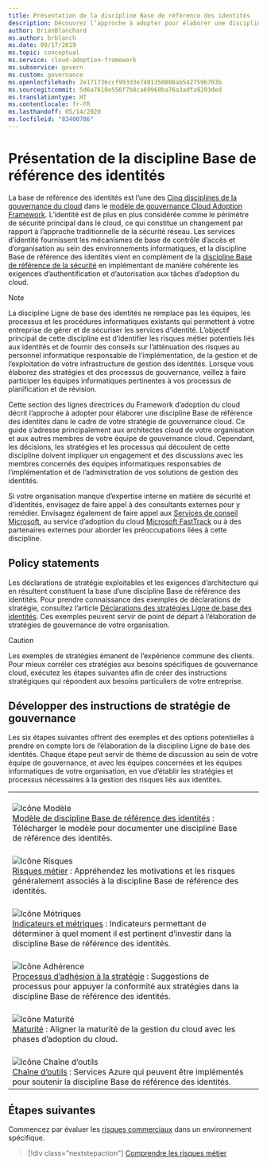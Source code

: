 ```yaml
---
title: Présentation de la discipline Base de référence des identités
description: Découvrez l’approche à adopter pour élaborer une discipline Ligne de base des identités dans le cadre d’une stratégie de gouvernance du cloud.
author: BrianBlanchard
ms.author: brblanch
ms.date: 09/17/2019
ms.topic: conceptual
ms.service: cloud-adoption-framework
ms.subservice: govern
ms.custom: governance
ms.openlocfilehash: 2e171736ccf993d3e7401350008ab542759b703b
ms.sourcegitcommit: 5d6a7610e556f7b8ca69960ba76a3adfa9203ded
ms.translationtype: HT
ms.contentlocale: fr-FR
ms.lasthandoff: 05/14/2020
ms.locfileid: "83400786"
---
```

# <a name="identity-baseline-discipline-overview"></a>Présentation de la discipline Base de référence des identités

La base de référence des identités est l’une des [Cinq disciplines de la gouvernance du cloud](../governance-disciplines.md) dans le [modèle de gouvernance Cloud Adoption Framework](../index.md). L’identité est de plus en plus considérée comme le périmètre de sécurité principal dans le cloud, ce qui constitue un changement par rapport à l’approche traditionnelle de la sécurité réseau. Les services d’identité fournissent les mécanismes de base de contrôle d’accès et d’organisation au sein des environnements informatiques, et la discipline Base de référence des identités vient en complément de la [discipline Base de référence de la sécurité](../security-baseline/index.md) en implémentant de manière cohérente les exigences d’authentification et d’autorisation aux tâches d’adoption du cloud.

> [!NOTE]
> La discipline Ligne de base des identités ne remplace pas les équipes, les processus et les procédures informatiques existants qui permettent à votre entreprise de gérer et de sécuriser les services d’identité. L’objectif principal de cette discipline est d’identifier les risques métier potentiels liés aux identités et de fournir des conseils sur l’atténuation des risques au personnel informatique responsable de l’implémentation, de la gestion et de l’exploitation de votre infrastructure de gestion des identités. Lorsque vous élaborez des stratégies et des processus de gouvernance, veillez à faire participer les équipes informatiques pertinentes à vos processus de planification et de révision.

Cette section des lignes directrices du Framework d’adoption du cloud décrit l’approche à adopter pour élaborer une discipline Base de référence des identités dans le cadre de votre stratégie de gouvernance cloud. Ce guide s’adresse principalement aux architectes cloud de votre organisation et aux autres membres de votre équipe de gouvernance cloud. Cependant, les décisions, les stratégies et les processus qui découlent de cette discipline doivent impliquer un engagement et des discussions avec les membres concernés des équipes informatiques responsables de l’implémentation et de l’administration de vos solutions de gestion des identités.

Si votre organisation manque d’expertise interne en matière de sécurité et d’identités, envisagez de faire appel à des consultants externes pour y remédier. Envisagez également de faire appel aux [Services de conseil Microsoft](https://www.microsoft.com/industry/services/consulting), au service d’adoption du cloud [Microsoft FastTrack](https://azure.microsoft.com/programs/azure-fasttrack) ou à des partenaires externes pour aborder les préoccupations liées à cette discipline.

## <a name="policy-statements"></a>Policy statements

Les déclarations de stratégie exploitables et les exigences d’architecture qui en résultent constituent la base d’une discipline Base de référence des identités. Pour prendre connaissance des exemples de déclarations de stratégie, consultez l’article [Déclarations des stratégies Ligne de base des identités](./policy-statements.md). Ces exemples peuvent servir de point de départ à l’élaboration de stratégies de gouvernance de votre organisation.

> [!CAUTION]
> Les exemples de stratégies émanent de l’expérience commune des clients. Pour mieux corréler ces stratégies aux besoins spécifiques de gouvernance cloud, exécutez les étapes suivantes afin de créer des instructions stratégiques qui répondent aux besoins particuliers de votre entreprise.

## <a name="develop-governance-policy-statements"></a>Développer des instructions de stratégie de gouvernance

Les six étapes suivantes offrent des exemples et des options potentielles à prendre en compte lors de l’élaboration de la discipline Ligne de base des identités. Chaque étape peut servir de thème de discussion au sein de votre équipe de gouvernance, et avec les équipes concernées et les équipes informatiques de votre organisation, en vue d’établir les stratégies et processus nécessaires à la gestion des risques liés aux identités.

<!-- markdownlint-disable MD033 -->

| | |
|---|---|
| <br> ![Icône Modèle](../../_images/govern/process-template.png) <br> [Modèle de discipline Base de référence des identités](./template.md) : Télécharger le modèle pour documenter une discipline Base de référence des identités. |
| <br> ![Icône Risques](../../_images/govern/process-risks.png) <br> [Risques métier](./business-risks.md) : Appréhendez les motivations et les risques généralement associés à la discipline Base de référence des identités. |
| <br> ![Icône Métriques](../../_images/govern/process-metrics.png) <br> [Indicateurs et métriques](./metrics-tolerance.md) : Indicateurs permettant de déterminer à quel moment il est pertinent d’investir dans la discipline Base de référence des identités. |
| <br> ![Icône Adhérence](../../_images/govern/process-enforce.png) <br> [Processus d’adhésion à la stratégie](./compliance-processes.md) : Suggestions de processus pour appuyer la conformité aux stratégies dans la discipline Base de référence des identités. |
| <br> ![Icône Maturité](../../_images/govern/process-maturity.png) <br> [Maturité](./discipline-improvement.md) : Aligner la maturité de la gestion du cloud avec les phases d’adoption du cloud. |
| <br> ![Icône Chaîne d’outils](../../_images/govern/process-toolchain.png) <br> [Chaîne d’outils](./toolchain.md) : Services Azure qui peuvent être implémentés pour soutenir la discipline Base de référence des identités. |

<!-- markdownlint-enable MD033 -->

## <a name="next-steps"></a>Étapes suivantes

Commencez par évaluer les [risques commerciaux](./business-risks.md) dans un environnement spécifique.

> [!div class="nextstepaction"]
> [Comprendre les risques métier](./business-risks.md)
